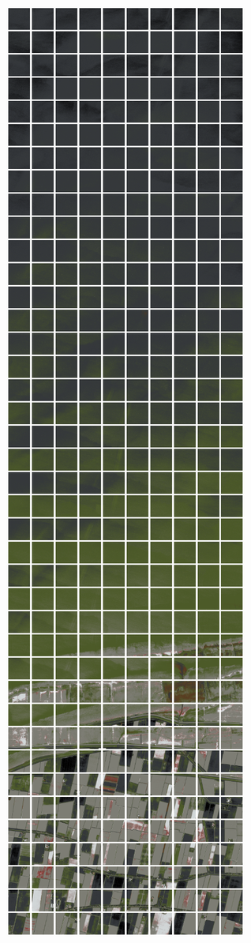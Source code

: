 <html>
<div>
<img src="https://github.com/HakkaTjakka/NL_TILE_MAP/blob/main/18/635/-1073/r.6350.-10730.png" height="44" width="44">
<img src="https://github.com/HakkaTjakka/NL_TILE_MAP/blob/main/18/635/-1073/r.6351.-10730.png" height="44" width="44">
<img src="https://github.com/HakkaTjakka/NL_TILE_MAP/blob/main/18/635/-1073/r.6352.-10730.png" height="44" width="44">
<img src="https://github.com/HakkaTjakka/NL_TILE_MAP/blob/main/18/635/-1073/r.6353.-10730.png" height="44" width="44">
<img src="https://github.com/HakkaTjakka/NL_TILE_MAP/blob/main/18/635/-1073/r.6354.-10730.png" height="44" width="44">
<img src="https://github.com/HakkaTjakka/NL_TILE_MAP/blob/main/18/635/-1073/r.6355.-10730.png" height="44" width="44">
<img src="https://github.com/HakkaTjakka/NL_TILE_MAP/blob/main/18/635/-1073/r.6356.-10730.png" height="44" width="44">
<img src="https://github.com/HakkaTjakka/NL_TILE_MAP/blob/main/18/635/-1073/r.6357.-10730.png" height="44" width="44">
<img src="https://github.com/HakkaTjakka/NL_TILE_MAP/blob/main/18/635/-1073/r.6358.-10730.png" height="44" width="44">
<img src="https://github.com/HakkaTjakka/NL_TILE_MAP/blob/main/18/635/-1073/r.6359.-10730.png" height="44" width="44">
<img src="https://github.com/HakkaTjakka/NL_TILE_MAP/blob/main/18/636/-1073/r.6360.-10730.png" height="44" width="44">
<img src="https://github.com/HakkaTjakka/NL_TILE_MAP/blob/main/18/636/-1073/r.6361.-10730.png" height="44" width="44">
<img src="https://github.com/HakkaTjakka/NL_TILE_MAP/blob/main/18/636/-1073/r.6362.-10730.png" height="44" width="44">
<img src="https://github.com/HakkaTjakka/NL_TILE_MAP/blob/main/18/636/-1073/r.6363.-10730.png" height="44" width="44">
<img src="https://github.com/HakkaTjakka/NL_TILE_MAP/blob/main/18/636/-1073/r.6364.-10730.png" height="44" width="44">
<img src="https://github.com/HakkaTjakka/NL_TILE_MAP/blob/main/18/636/-1073/r.6365.-10730.png" height="44" width="44">
<img src="https://github.com/HakkaTjakka/NL_TILE_MAP/blob/main/18/636/-1073/r.6366.-10730.png" height="44" width="44">
<img src="https://github.com/HakkaTjakka/NL_TILE_MAP/blob/main/18/636/-1073/r.6367.-10730.png" height="44" width="44">
<img src="https://github.com/HakkaTjakka/NL_TILE_MAP/blob/main/18/636/-1073/r.6368.-10730.png" height="44" width="44">
<img src="https://github.com/HakkaTjakka/NL_TILE_MAP/blob/main/18/636/-1073/r.6369.-10730.png" height="44" width="44">
<br>
<img src="https://github.com/HakkaTjakka/NL_TILE_MAP/blob/main/18/635/-1073/r.6350.-10729.png" height="44" width="44">
<img src="https://github.com/HakkaTjakka/NL_TILE_MAP/blob/main/18/635/-1073/r.6351.-10729.png" height="44" width="44">
<img src="https://github.com/HakkaTjakka/NL_TILE_MAP/blob/main/18/635/-1073/r.6352.-10729.png" height="44" width="44">
<img src="https://github.com/HakkaTjakka/NL_TILE_MAP/blob/main/18/635/-1073/r.6353.-10729.png" height="44" width="44">
<img src="https://github.com/HakkaTjakka/NL_TILE_MAP/blob/main/18/635/-1073/r.6354.-10729.png" height="44" width="44">
<img src="https://github.com/HakkaTjakka/NL_TILE_MAP/blob/main/18/635/-1073/r.6355.-10729.png" height="44" width="44">
<img src="https://github.com/HakkaTjakka/NL_TILE_MAP/blob/main/18/635/-1073/r.6356.-10729.png" height="44" width="44">
<img src="https://github.com/HakkaTjakka/NL_TILE_MAP/blob/main/18/635/-1073/r.6357.-10729.png" height="44" width="44">
<img src="https://github.com/HakkaTjakka/NL_TILE_MAP/blob/main/18/635/-1073/r.6358.-10729.png" height="44" width="44">
<img src="https://github.com/HakkaTjakka/NL_TILE_MAP/blob/main/18/635/-1073/r.6359.-10729.png" height="44" width="44">
<img src="https://github.com/HakkaTjakka/NL_TILE_MAP/blob/main/18/636/-1073/r.6360.-10729.png" height="44" width="44">
<img src="https://github.com/HakkaTjakka/NL_TILE_MAP/blob/main/18/636/-1073/r.6361.-10729.png" height="44" width="44">
<img src="https://github.com/HakkaTjakka/NL_TILE_MAP/blob/main/18/636/-1073/r.6362.-10729.png" height="44" width="44">
<img src="https://github.com/HakkaTjakka/NL_TILE_MAP/blob/main/18/636/-1073/r.6363.-10729.png" height="44" width="44">
<img src="https://github.com/HakkaTjakka/NL_TILE_MAP/blob/main/18/636/-1073/r.6364.-10729.png" height="44" width="44">
<img src="https://github.com/HakkaTjakka/NL_TILE_MAP/blob/main/18/636/-1073/r.6365.-10729.png" height="44" width="44">
<img src="https://github.com/HakkaTjakka/NL_TILE_MAP/blob/main/18/636/-1073/r.6366.-10729.png" height="44" width="44">
<img src="https://github.com/HakkaTjakka/NL_TILE_MAP/blob/main/18/636/-1073/r.6367.-10729.png" height="44" width="44">
<img src="https://github.com/HakkaTjakka/NL_TILE_MAP/blob/main/18/636/-1073/r.6368.-10729.png" height="44" width="44">
<img src="https://github.com/HakkaTjakka/NL_TILE_MAP/blob/main/18/636/-1073/r.6369.-10729.png" height="44" width="44">
<br>
<img src="https://github.com/HakkaTjakka/NL_TILE_MAP/blob/main/18/635/-1073/r.6350.-10728.png" height="44" width="44">
<img src="https://github.com/HakkaTjakka/NL_TILE_MAP/blob/main/18/635/-1073/r.6351.-10728.png" height="44" width="44">
<img src="https://github.com/HakkaTjakka/NL_TILE_MAP/blob/main/18/635/-1073/r.6352.-10728.png" height="44" width="44">
<img src="https://github.com/HakkaTjakka/NL_TILE_MAP/blob/main/18/635/-1073/r.6353.-10728.png" height="44" width="44">
<img src="https://github.com/HakkaTjakka/NL_TILE_MAP/blob/main/18/635/-1073/r.6354.-10728.png" height="44" width="44">
<img src="https://github.com/HakkaTjakka/NL_TILE_MAP/blob/main/18/635/-1073/r.6355.-10728.png" height="44" width="44">
<img src="https://github.com/HakkaTjakka/NL_TILE_MAP/blob/main/18/635/-1073/r.6356.-10728.png" height="44" width="44">
<img src="https://github.com/HakkaTjakka/NL_TILE_MAP/blob/main/18/635/-1073/r.6357.-10728.png" height="44" width="44">
<img src="https://github.com/HakkaTjakka/NL_TILE_MAP/blob/main/18/635/-1073/r.6358.-10728.png" height="44" width="44">
<img src="https://github.com/HakkaTjakka/NL_TILE_MAP/blob/main/18/635/-1073/r.6359.-10728.png" height="44" width="44">
<img src="https://github.com/HakkaTjakka/NL_TILE_MAP/blob/main/18/636/-1073/r.6360.-10728.png" height="44" width="44">
<img src="https://github.com/HakkaTjakka/NL_TILE_MAP/blob/main/18/636/-1073/r.6361.-10728.png" height="44" width="44">
<img src="https://github.com/HakkaTjakka/NL_TILE_MAP/blob/main/18/636/-1073/r.6362.-10728.png" height="44" width="44">
<img src="https://github.com/HakkaTjakka/NL_TILE_MAP/blob/main/18/636/-1073/r.6363.-10728.png" height="44" width="44">
<img src="https://github.com/HakkaTjakka/NL_TILE_MAP/blob/main/18/636/-1073/r.6364.-10728.png" height="44" width="44">
<img src="https://github.com/HakkaTjakka/NL_TILE_MAP/blob/main/18/636/-1073/r.6365.-10728.png" height="44" width="44">
<img src="https://github.com/HakkaTjakka/NL_TILE_MAP/blob/main/18/636/-1073/r.6366.-10728.png" height="44" width="44">
<img src="https://github.com/HakkaTjakka/NL_TILE_MAP/blob/main/18/636/-1073/r.6367.-10728.png" height="44" width="44">
<img src="https://github.com/HakkaTjakka/NL_TILE_MAP/blob/main/18/636/-1073/r.6368.-10728.png" height="44" width="44">
<img src="https://github.com/HakkaTjakka/NL_TILE_MAP/blob/main/18/636/-1073/r.6369.-10728.png" height="44" width="44">
<br>
<img src="https://github.com/HakkaTjakka/NL_TILE_MAP/blob/main/18/635/-1073/r.6350.-10727.png" height="44" width="44">
<img src="https://github.com/HakkaTjakka/NL_TILE_MAP/blob/main/18/635/-1073/r.6351.-10727.png" height="44" width="44">
<img src="https://github.com/HakkaTjakka/NL_TILE_MAP/blob/main/18/635/-1073/r.6352.-10727.png" height="44" width="44">
<img src="https://github.com/HakkaTjakka/NL_TILE_MAP/blob/main/18/635/-1073/r.6353.-10727.png" height="44" width="44">
<img src="https://github.com/HakkaTjakka/NL_TILE_MAP/blob/main/18/635/-1073/r.6354.-10727.png" height="44" width="44">
<img src="https://github.com/HakkaTjakka/NL_TILE_MAP/blob/main/18/635/-1073/r.6355.-10727.png" height="44" width="44">
<img src="https://github.com/HakkaTjakka/NL_TILE_MAP/blob/main/18/635/-1073/r.6356.-10727.png" height="44" width="44">
<img src="https://github.com/HakkaTjakka/NL_TILE_MAP/blob/main/18/635/-1073/r.6357.-10727.png" height="44" width="44">
<img src="https://github.com/HakkaTjakka/NL_TILE_MAP/blob/main/18/635/-1073/r.6358.-10727.png" height="44" width="44">
<img src="https://github.com/HakkaTjakka/NL_TILE_MAP/blob/main/18/635/-1073/r.6359.-10727.png" height="44" width="44">
<img src="https://github.com/HakkaTjakka/NL_TILE_MAP/blob/main/18/636/-1073/r.6360.-10727.png" height="44" width="44">
<img src="https://github.com/HakkaTjakka/NL_TILE_MAP/blob/main/18/636/-1073/r.6361.-10727.png" height="44" width="44">
<img src="https://github.com/HakkaTjakka/NL_TILE_MAP/blob/main/18/636/-1073/r.6362.-10727.png" height="44" width="44">
<img src="https://github.com/HakkaTjakka/NL_TILE_MAP/blob/main/18/636/-1073/r.6363.-10727.png" height="44" width="44">
<img src="https://github.com/HakkaTjakka/NL_TILE_MAP/blob/main/18/636/-1073/r.6364.-10727.png" height="44" width="44">
<img src="https://github.com/HakkaTjakka/NL_TILE_MAP/blob/main/18/636/-1073/r.6365.-10727.png" height="44" width="44">
<img src="https://github.com/HakkaTjakka/NL_TILE_MAP/blob/main/18/636/-1073/r.6366.-10727.png" height="44" width="44">
<img src="https://github.com/HakkaTjakka/NL_TILE_MAP/blob/main/18/636/-1073/r.6367.-10727.png" height="44" width="44">
<img src="https://github.com/HakkaTjakka/NL_TILE_MAP/blob/main/18/636/-1073/r.6368.-10727.png" height="44" width="44">
<img src="https://github.com/HakkaTjakka/NL_TILE_MAP/blob/main/18/636/-1073/r.6369.-10727.png" height="44" width="44">
<br>
<img src="https://github.com/HakkaTjakka/NL_TILE_MAP/blob/main/18/635/-1073/r.6350.-10726.png" height="44" width="44">
<img src="https://github.com/HakkaTjakka/NL_TILE_MAP/blob/main/18/635/-1073/r.6351.-10726.png" height="44" width="44">
<img src="https://github.com/HakkaTjakka/NL_TILE_MAP/blob/main/18/635/-1073/r.6352.-10726.png" height="44" width="44">
<img src="https://github.com/HakkaTjakka/NL_TILE_MAP/blob/main/18/635/-1073/r.6353.-10726.png" height="44" width="44">
<img src="https://github.com/HakkaTjakka/NL_TILE_MAP/blob/main/18/635/-1073/r.6354.-10726.png" height="44" width="44">
<img src="https://github.com/HakkaTjakka/NL_TILE_MAP/blob/main/18/635/-1073/r.6355.-10726.png" height="44" width="44">
<img src="https://github.com/HakkaTjakka/NL_TILE_MAP/blob/main/18/635/-1073/r.6356.-10726.png" height="44" width="44">
<img src="https://github.com/HakkaTjakka/NL_TILE_MAP/blob/main/18/635/-1073/r.6357.-10726.png" height="44" width="44">
<img src="https://github.com/HakkaTjakka/NL_TILE_MAP/blob/main/18/635/-1073/r.6358.-10726.png" height="44" width="44">
<img src="https://github.com/HakkaTjakka/NL_TILE_MAP/blob/main/18/635/-1073/r.6359.-10726.png" height="44" width="44">
<img src="https://github.com/HakkaTjakka/NL_TILE_MAP/blob/main/18/636/-1073/r.6360.-10726.png" height="44" width="44">
<img src="https://github.com/HakkaTjakka/NL_TILE_MAP/blob/main/18/636/-1073/r.6361.-10726.png" height="44" width="44">
<img src="https://github.com/HakkaTjakka/NL_TILE_MAP/blob/main/18/636/-1073/r.6362.-10726.png" height="44" width="44">
<img src="https://github.com/HakkaTjakka/NL_TILE_MAP/blob/main/18/636/-1073/r.6363.-10726.png" height="44" width="44">
<img src="https://github.com/HakkaTjakka/NL_TILE_MAP/blob/main/18/636/-1073/r.6364.-10726.png" height="44" width="44">
<img src="https://github.com/HakkaTjakka/NL_TILE_MAP/blob/main/18/636/-1073/r.6365.-10726.png" height="44" width="44">
<img src="https://github.com/HakkaTjakka/NL_TILE_MAP/blob/main/18/636/-1073/r.6366.-10726.png" height="44" width="44">
<img src="https://github.com/HakkaTjakka/NL_TILE_MAP/blob/main/18/636/-1073/r.6367.-10726.png" height="44" width="44">
<img src="https://github.com/HakkaTjakka/NL_TILE_MAP/blob/main/18/636/-1073/r.6368.-10726.png" height="44" width="44">
<img src="https://github.com/HakkaTjakka/NL_TILE_MAP/blob/main/18/636/-1073/r.6369.-10726.png" height="44" width="44">
<br>
<img src="https://github.com/HakkaTjakka/NL_TILE_MAP/blob/main/18/635/-1073/r.6350.-10725.png" height="44" width="44">
<img src="https://github.com/HakkaTjakka/NL_TILE_MAP/blob/main/18/635/-1073/r.6351.-10725.png" height="44" width="44">
<img src="https://github.com/HakkaTjakka/NL_TILE_MAP/blob/main/18/635/-1073/r.6352.-10725.png" height="44" width="44">
<img src="https://github.com/HakkaTjakka/NL_TILE_MAP/blob/main/18/635/-1073/r.6353.-10725.png" height="44" width="44">
<img src="https://github.com/HakkaTjakka/NL_TILE_MAP/blob/main/18/635/-1073/r.6354.-10725.png" height="44" width="44">
<img src="https://github.com/HakkaTjakka/NL_TILE_MAP/blob/main/18/635/-1073/r.6355.-10725.png" height="44" width="44">
<img src="https://github.com/HakkaTjakka/NL_TILE_MAP/blob/main/18/635/-1073/r.6356.-10725.png" height="44" width="44">
<img src="https://github.com/HakkaTjakka/NL_TILE_MAP/blob/main/18/635/-1073/r.6357.-10725.png" height="44" width="44">
<img src="https://github.com/HakkaTjakka/NL_TILE_MAP/blob/main/18/635/-1073/r.6358.-10725.png" height="44" width="44">
<img src="https://github.com/HakkaTjakka/NL_TILE_MAP/blob/main/18/635/-1073/r.6359.-10725.png" height="44" width="44">
<img src="https://github.com/HakkaTjakka/NL_TILE_MAP/blob/main/18/636/-1073/r.6360.-10725.png" height="44" width="44">
<img src="https://github.com/HakkaTjakka/NL_TILE_MAP/blob/main/18/636/-1073/r.6361.-10725.png" height="44" width="44">
<img src="https://github.com/HakkaTjakka/NL_TILE_MAP/blob/main/18/636/-1073/r.6362.-10725.png" height="44" width="44">
<img src="https://github.com/HakkaTjakka/NL_TILE_MAP/blob/main/18/636/-1073/r.6363.-10725.png" height="44" width="44">
<img src="https://github.com/HakkaTjakka/NL_TILE_MAP/blob/main/18/636/-1073/r.6364.-10725.png" height="44" width="44">
<img src="https://github.com/HakkaTjakka/NL_TILE_MAP/blob/main/18/636/-1073/r.6365.-10725.png" height="44" width="44">
<img src="https://github.com/HakkaTjakka/NL_TILE_MAP/blob/main/18/636/-1073/r.6366.-10725.png" height="44" width="44">
<img src="https://github.com/HakkaTjakka/NL_TILE_MAP/blob/main/18/636/-1073/r.6367.-10725.png" height="44" width="44">
<img src="https://github.com/HakkaTjakka/NL_TILE_MAP/blob/main/18/636/-1073/r.6368.-10725.png" height="44" width="44">
<img src="https://github.com/HakkaTjakka/NL_TILE_MAP/blob/main/18/636/-1073/r.6369.-10725.png" height="44" width="44">
<br>
<img src="https://github.com/HakkaTjakka/NL_TILE_MAP/blob/main/18/635/-1073/r.6350.-10724.png" height="44" width="44">
<img src="https://github.com/HakkaTjakka/NL_TILE_MAP/blob/main/18/635/-1073/r.6351.-10724.png" height="44" width="44">
<img src="https://github.com/HakkaTjakka/NL_TILE_MAP/blob/main/18/635/-1073/r.6352.-10724.png" height="44" width="44">
<img src="https://github.com/HakkaTjakka/NL_TILE_MAP/blob/main/18/635/-1073/r.6353.-10724.png" height="44" width="44">
<img src="https://github.com/HakkaTjakka/NL_TILE_MAP/blob/main/18/635/-1073/r.6354.-10724.png" height="44" width="44">
<img src="https://github.com/HakkaTjakka/NL_TILE_MAP/blob/main/18/635/-1073/r.6355.-10724.png" height="44" width="44">
<img src="https://github.com/HakkaTjakka/NL_TILE_MAP/blob/main/18/635/-1073/r.6356.-10724.png" height="44" width="44">
<img src="https://github.com/HakkaTjakka/NL_TILE_MAP/blob/main/18/635/-1073/r.6357.-10724.png" height="44" width="44">
<img src="https://github.com/HakkaTjakka/NL_TILE_MAP/blob/main/18/635/-1073/r.6358.-10724.png" height="44" width="44">
<img src="https://github.com/HakkaTjakka/NL_TILE_MAP/blob/main/18/635/-1073/r.6359.-10724.png" height="44" width="44">
<img src="https://github.com/HakkaTjakka/NL_TILE_MAP/blob/main/18/636/-1073/r.6360.-10724.png" height="44" width="44">
<img src="https://github.com/HakkaTjakka/NL_TILE_MAP/blob/main/18/636/-1073/r.6361.-10724.png" height="44" width="44">
<img src="https://github.com/HakkaTjakka/NL_TILE_MAP/blob/main/18/636/-1073/r.6362.-10724.png" height="44" width="44">
<img src="https://github.com/HakkaTjakka/NL_TILE_MAP/blob/main/18/636/-1073/r.6363.-10724.png" height="44" width="44">
<img src="https://github.com/HakkaTjakka/NL_TILE_MAP/blob/main/18/636/-1073/r.6364.-10724.png" height="44" width="44">
<img src="https://github.com/HakkaTjakka/NL_TILE_MAP/blob/main/18/636/-1073/r.6365.-10724.png" height="44" width="44">
<img src="https://github.com/HakkaTjakka/NL_TILE_MAP/blob/main/18/636/-1073/r.6366.-10724.png" height="44" width="44">
<img src="https://github.com/HakkaTjakka/NL_TILE_MAP/blob/main/18/636/-1073/r.6367.-10724.png" height="44" width="44">
<img src="https://github.com/HakkaTjakka/NL_TILE_MAP/blob/main/18/636/-1073/r.6368.-10724.png" height="44" width="44">
<img src="https://github.com/HakkaTjakka/NL_TILE_MAP/blob/main/18/636/-1073/r.6369.-10724.png" height="44" width="44">
<br>
<img src="https://github.com/HakkaTjakka/NL_TILE_MAP/blob/main/18/635/-1073/r.6350.-10723.png" height="44" width="44">
<img src="https://github.com/HakkaTjakka/NL_TILE_MAP/blob/main/18/635/-1073/r.6351.-10723.png" height="44" width="44">
<img src="https://github.com/HakkaTjakka/NL_TILE_MAP/blob/main/18/635/-1073/r.6352.-10723.png" height="44" width="44">
<img src="https://github.com/HakkaTjakka/NL_TILE_MAP/blob/main/18/635/-1073/r.6353.-10723.png" height="44" width="44">
<img src="https://github.com/HakkaTjakka/NL_TILE_MAP/blob/main/18/635/-1073/r.6354.-10723.png" height="44" width="44">
<img src="https://github.com/HakkaTjakka/NL_TILE_MAP/blob/main/18/635/-1073/r.6355.-10723.png" height="44" width="44">
<img src="https://github.com/HakkaTjakka/NL_TILE_MAP/blob/main/18/635/-1073/r.6356.-10723.png" height="44" width="44">
<img src="https://github.com/HakkaTjakka/NL_TILE_MAP/blob/main/18/635/-1073/r.6357.-10723.png" height="44" width="44">
<img src="https://github.com/HakkaTjakka/NL_TILE_MAP/blob/main/18/635/-1073/r.6358.-10723.png" height="44" width="44">
<img src="https://github.com/HakkaTjakka/NL_TILE_MAP/blob/main/18/635/-1073/r.6359.-10723.png" height="44" width="44">
<img src="https://github.com/HakkaTjakka/NL_TILE_MAP/blob/main/18/636/-1073/r.6360.-10723.png" height="44" width="44">
<img src="https://github.com/HakkaTjakka/NL_TILE_MAP/blob/main/18/636/-1073/r.6361.-10723.png" height="44" width="44">
<img src="https://github.com/HakkaTjakka/NL_TILE_MAP/blob/main/18/636/-1073/r.6362.-10723.png" height="44" width="44">
<img src="https://github.com/HakkaTjakka/NL_TILE_MAP/blob/main/18/636/-1073/r.6363.-10723.png" height="44" width="44">
<img src="https://github.com/HakkaTjakka/NL_TILE_MAP/blob/main/18/636/-1073/r.6364.-10723.png" height="44" width="44">
<img src="https://github.com/HakkaTjakka/NL_TILE_MAP/blob/main/18/636/-1073/r.6365.-10723.png" height="44" width="44">
<img src="https://github.com/HakkaTjakka/NL_TILE_MAP/blob/main/18/636/-1073/r.6366.-10723.png" height="44" width="44">
<img src="https://github.com/HakkaTjakka/NL_TILE_MAP/blob/main/18/636/-1073/r.6367.-10723.png" height="44" width="44">
<img src="https://github.com/HakkaTjakka/NL_TILE_MAP/blob/main/18/636/-1073/r.6368.-10723.png" height="44" width="44">
<img src="https://github.com/HakkaTjakka/NL_TILE_MAP/blob/main/18/636/-1073/r.6369.-10723.png" height="44" width="44">
<br>
<img src="https://github.com/HakkaTjakka/NL_TILE_MAP/blob/main/18/635/-1073/r.6350.-10722.png" height="44" width="44">
<img src="https://github.com/HakkaTjakka/NL_TILE_MAP/blob/main/18/635/-1073/r.6351.-10722.png" height="44" width="44">
<img src="https://github.com/HakkaTjakka/NL_TILE_MAP/blob/main/18/635/-1073/r.6352.-10722.png" height="44" width="44">
<img src="https://github.com/HakkaTjakka/NL_TILE_MAP/blob/main/18/635/-1073/r.6353.-10722.png" height="44" width="44">
<img src="https://github.com/HakkaTjakka/NL_TILE_MAP/blob/main/18/635/-1073/r.6354.-10722.png" height="44" width="44">
<img src="https://github.com/HakkaTjakka/NL_TILE_MAP/blob/main/18/635/-1073/r.6355.-10722.png" height="44" width="44">
<img src="https://github.com/HakkaTjakka/NL_TILE_MAP/blob/main/18/635/-1073/r.6356.-10722.png" height="44" width="44">
<img src="https://github.com/HakkaTjakka/NL_TILE_MAP/blob/main/18/635/-1073/r.6357.-10722.png" height="44" width="44">
<img src="https://github.com/HakkaTjakka/NL_TILE_MAP/blob/main/18/635/-1073/r.6358.-10722.png" height="44" width="44">
<img src="https://github.com/HakkaTjakka/NL_TILE_MAP/blob/main/18/635/-1073/r.6359.-10722.png" height="44" width="44">
<img src="https://github.com/HakkaTjakka/NL_TILE_MAP/blob/main/18/636/-1073/r.6360.-10722.png" height="44" width="44">
<img src="https://github.com/HakkaTjakka/NL_TILE_MAP/blob/main/18/636/-1073/r.6361.-10722.png" height="44" width="44">
<img src="https://github.com/HakkaTjakka/NL_TILE_MAP/blob/main/18/636/-1073/r.6362.-10722.png" height="44" width="44">
<img src="https://github.com/HakkaTjakka/NL_TILE_MAP/blob/main/18/636/-1073/r.6363.-10722.png" height="44" width="44">
<img src="https://github.com/HakkaTjakka/NL_TILE_MAP/blob/main/18/636/-1073/r.6364.-10722.png" height="44" width="44">
<img src="https://github.com/HakkaTjakka/NL_TILE_MAP/blob/main/18/636/-1073/r.6365.-10722.png" height="44" width="44">
<img src="https://github.com/HakkaTjakka/NL_TILE_MAP/blob/main/18/636/-1073/r.6366.-10722.png" height="44" width="44">
<img src="https://github.com/HakkaTjakka/NL_TILE_MAP/blob/main/18/636/-1073/r.6367.-10722.png" height="44" width="44">
<img src="https://github.com/HakkaTjakka/NL_TILE_MAP/blob/main/18/636/-1073/r.6368.-10722.png" height="44" width="44">
<img src="https://github.com/HakkaTjakka/NL_TILE_MAP/blob/main/18/636/-1073/r.6369.-10722.png" height="44" width="44">
<br>
<img src="https://github.com/HakkaTjakka/NL_TILE_MAP/blob/main/18/635/-1073/r.6350.-10721.png" height="44" width="44">
<img src="https://github.com/HakkaTjakka/NL_TILE_MAP/blob/main/18/635/-1073/r.6351.-10721.png" height="44" width="44">
<img src="https://github.com/HakkaTjakka/NL_TILE_MAP/blob/main/18/635/-1073/r.6352.-10721.png" height="44" width="44">
<img src="https://github.com/HakkaTjakka/NL_TILE_MAP/blob/main/18/635/-1073/r.6353.-10721.png" height="44" width="44">
<img src="https://github.com/HakkaTjakka/NL_TILE_MAP/blob/main/18/635/-1073/r.6354.-10721.png" height="44" width="44">
<img src="https://github.com/HakkaTjakka/NL_TILE_MAP/blob/main/18/635/-1073/r.6355.-10721.png" height="44" width="44">
<img src="https://github.com/HakkaTjakka/NL_TILE_MAP/blob/main/18/635/-1073/r.6356.-10721.png" height="44" width="44">
<img src="https://github.com/HakkaTjakka/NL_TILE_MAP/blob/main/18/635/-1073/r.6357.-10721.png" height="44" width="44">
<img src="https://github.com/HakkaTjakka/NL_TILE_MAP/blob/main/18/635/-1073/r.6358.-10721.png" height="44" width="44">
<img src="https://github.com/HakkaTjakka/NL_TILE_MAP/blob/main/18/635/-1073/r.6359.-10721.png" height="44" width="44">
<img src="https://github.com/HakkaTjakka/NL_TILE_MAP/blob/main/18/636/-1073/r.6360.-10721.png" height="44" width="44">
<img src="https://github.com/HakkaTjakka/NL_TILE_MAP/blob/main/18/636/-1073/r.6361.-10721.png" height="44" width="44">
<img src="https://github.com/HakkaTjakka/NL_TILE_MAP/blob/main/18/636/-1073/r.6362.-10721.png" height="44" width="44">
<img src="https://github.com/HakkaTjakka/NL_TILE_MAP/blob/main/18/636/-1073/r.6363.-10721.png" height="44" width="44">
<img src="https://github.com/HakkaTjakka/NL_TILE_MAP/blob/main/18/636/-1073/r.6364.-10721.png" height="44" width="44">
<img src="https://github.com/HakkaTjakka/NL_TILE_MAP/blob/main/18/636/-1073/r.6365.-10721.png" height="44" width="44">
<img src="https://github.com/HakkaTjakka/NL_TILE_MAP/blob/main/18/636/-1073/r.6366.-10721.png" height="44" width="44">
<img src="https://github.com/HakkaTjakka/NL_TILE_MAP/blob/main/18/636/-1073/r.6367.-10721.png" height="44" width="44">
<img src="https://github.com/HakkaTjakka/NL_TILE_MAP/blob/main/18/636/-1073/r.6368.-10721.png" height="44" width="44">
<img src="https://github.com/HakkaTjakka/NL_TILE_MAP/blob/main/18/636/-1073/r.6369.-10721.png" height="44" width="44">
<br>
<img src="https://github.com/HakkaTjakka/NL_TILE_MAP/blob/main/18/635/-1072/r.6350.-10720.png" height="44" width="44">
<img src="https://github.com/HakkaTjakka/NL_TILE_MAP/blob/main/18/635/-1072/r.6351.-10720.png" height="44" width="44">
<img src="https://github.com/HakkaTjakka/NL_TILE_MAP/blob/main/18/635/-1072/r.6352.-10720.png" height="44" width="44">
<img src="https://github.com/HakkaTjakka/NL_TILE_MAP/blob/main/18/635/-1072/r.6353.-10720.png" height="44" width="44">
<img src="https://github.com/HakkaTjakka/NL_TILE_MAP/blob/main/18/635/-1072/r.6354.-10720.png" height="44" width="44">
<img src="https://github.com/HakkaTjakka/NL_TILE_MAP/blob/main/18/635/-1072/r.6355.-10720.png" height="44" width="44">
<img src="https://github.com/HakkaTjakka/NL_TILE_MAP/blob/main/18/635/-1072/r.6356.-10720.png" height="44" width="44">
<img src="https://github.com/HakkaTjakka/NL_TILE_MAP/blob/main/18/635/-1072/r.6357.-10720.png" height="44" width="44">
<img src="https://github.com/HakkaTjakka/NL_TILE_MAP/blob/main/18/635/-1072/r.6358.-10720.png" height="44" width="44">
<img src="https://github.com/HakkaTjakka/NL_TILE_MAP/blob/main/18/635/-1072/r.6359.-10720.png" height="44" width="44">
<img src="https://github.com/HakkaTjakka/NL_TILE_MAP/blob/main/18/636/-1072/r.6360.-10720.png" height="44" width="44">
<img src="https://github.com/HakkaTjakka/NL_TILE_MAP/blob/main/18/636/-1072/r.6361.-10720.png" height="44" width="44">
<img src="https://github.com/HakkaTjakka/NL_TILE_MAP/blob/main/18/636/-1072/r.6362.-10720.png" height="44" width="44">
<img src="https://github.com/HakkaTjakka/NL_TILE_MAP/blob/main/18/636/-1072/r.6363.-10720.png" height="44" width="44">
<img src="https://github.com/HakkaTjakka/NL_TILE_MAP/blob/main/18/636/-1072/r.6364.-10720.png" height="44" width="44">
<img src="https://github.com/HakkaTjakka/NL_TILE_MAP/blob/main/18/636/-1072/r.6365.-10720.png" height="44" width="44">
<img src="https://github.com/HakkaTjakka/NL_TILE_MAP/blob/main/18/636/-1072/r.6366.-10720.png" height="44" width="44">
<img src="https://github.com/HakkaTjakka/NL_TILE_MAP/blob/main/18/636/-1072/r.6367.-10720.png" height="44" width="44">
<img src="https://github.com/HakkaTjakka/NL_TILE_MAP/blob/main/18/636/-1072/r.6368.-10720.png" height="44" width="44">
<img src="https://github.com/HakkaTjakka/NL_TILE_MAP/blob/main/18/636/-1072/r.6369.-10720.png" height="44" width="44">
<br>
<img src="https://github.com/HakkaTjakka/NL_TILE_MAP/blob/main/18/635/-1072/r.6350.-10719.png" height="44" width="44">
<img src="https://github.com/HakkaTjakka/NL_TILE_MAP/blob/main/18/635/-1072/r.6351.-10719.png" height="44" width="44">
<img src="https://github.com/HakkaTjakka/NL_TILE_MAP/blob/main/18/635/-1072/r.6352.-10719.png" height="44" width="44">
<img src="https://github.com/HakkaTjakka/NL_TILE_MAP/blob/main/18/635/-1072/r.6353.-10719.png" height="44" width="44">
<img src="https://github.com/HakkaTjakka/NL_TILE_MAP/blob/main/18/635/-1072/r.6354.-10719.png" height="44" width="44">
<img src="https://github.com/HakkaTjakka/NL_TILE_MAP/blob/main/18/635/-1072/r.6355.-10719.png" height="44" width="44">
<img src="https://github.com/HakkaTjakka/NL_TILE_MAP/blob/main/18/635/-1072/r.6356.-10719.png" height="44" width="44">
<img src="https://github.com/HakkaTjakka/NL_TILE_MAP/blob/main/18/635/-1072/r.6357.-10719.png" height="44" width="44">
<img src="https://github.com/HakkaTjakka/NL_TILE_MAP/blob/main/18/635/-1072/r.6358.-10719.png" height="44" width="44">
<img src="https://github.com/HakkaTjakka/NL_TILE_MAP/blob/main/18/635/-1072/r.6359.-10719.png" height="44" width="44">
<img src="https://github.com/HakkaTjakka/NL_TILE_MAP/blob/main/18/636/-1072/r.6360.-10719.png" height="44" width="44">
<img src="https://github.com/HakkaTjakka/NL_TILE_MAP/blob/main/18/636/-1072/r.6361.-10719.png" height="44" width="44">
<img src="https://github.com/HakkaTjakka/NL_TILE_MAP/blob/main/18/636/-1072/r.6362.-10719.png" height="44" width="44">
<img src="https://github.com/HakkaTjakka/NL_TILE_MAP/blob/main/18/636/-1072/r.6363.-10719.png" height="44" width="44">
<img src="https://github.com/HakkaTjakka/NL_TILE_MAP/blob/main/18/636/-1072/r.6364.-10719.png" height="44" width="44">
<img src="https://github.com/HakkaTjakka/NL_TILE_MAP/blob/main/18/636/-1072/r.6365.-10719.png" height="44" width="44">
<img src="https://github.com/HakkaTjakka/NL_TILE_MAP/blob/main/18/636/-1072/r.6366.-10719.png" height="44" width="44">
<img src="https://github.com/HakkaTjakka/NL_TILE_MAP/blob/main/18/636/-1072/r.6367.-10719.png" height="44" width="44">
<img src="https://github.com/HakkaTjakka/NL_TILE_MAP/blob/main/18/636/-1072/r.6368.-10719.png" height="44" width="44">
<img src="https://github.com/HakkaTjakka/NL_TILE_MAP/blob/main/18/636/-1072/r.6369.-10719.png" height="44" width="44">
<br>
<img src="https://github.com/HakkaTjakka/NL_TILE_MAP/blob/main/18/635/-1072/r.6350.-10718.png" height="44" width="44">
<img src="https://github.com/HakkaTjakka/NL_TILE_MAP/blob/main/18/635/-1072/r.6351.-10718.png" height="44" width="44">
<img src="https://github.com/HakkaTjakka/NL_TILE_MAP/blob/main/18/635/-1072/r.6352.-10718.png" height="44" width="44">
<img src="https://github.com/HakkaTjakka/NL_TILE_MAP/blob/main/18/635/-1072/r.6353.-10718.png" height="44" width="44">
<img src="https://github.com/HakkaTjakka/NL_TILE_MAP/blob/main/18/635/-1072/r.6354.-10718.png" height="44" width="44">
<img src="https://github.com/HakkaTjakka/NL_TILE_MAP/blob/main/18/635/-1072/r.6355.-10718.png" height="44" width="44">
<img src="https://github.com/HakkaTjakka/NL_TILE_MAP/blob/main/18/635/-1072/r.6356.-10718.png" height="44" width="44">
<img src="https://github.com/HakkaTjakka/NL_TILE_MAP/blob/main/18/635/-1072/r.6357.-10718.png" height="44" width="44">
<img src="https://github.com/HakkaTjakka/NL_TILE_MAP/blob/main/18/635/-1072/r.6358.-10718.png" height="44" width="44">
<img src="https://github.com/HakkaTjakka/NL_TILE_MAP/blob/main/18/635/-1072/r.6359.-10718.png" height="44" width="44">
<img src="https://github.com/HakkaTjakka/NL_TILE_MAP/blob/main/18/636/-1072/r.6360.-10718.png" height="44" width="44">
<img src="https://github.com/HakkaTjakka/NL_TILE_MAP/blob/main/18/636/-1072/r.6361.-10718.png" height="44" width="44">
<img src="https://github.com/HakkaTjakka/NL_TILE_MAP/blob/main/18/636/-1072/r.6362.-10718.png" height="44" width="44">
<img src="https://github.com/HakkaTjakka/NL_TILE_MAP/blob/main/18/636/-1072/r.6363.-10718.png" height="44" width="44">
<img src="https://github.com/HakkaTjakka/NL_TILE_MAP/blob/main/18/636/-1072/r.6364.-10718.png" height="44" width="44">
<img src="https://github.com/HakkaTjakka/NL_TILE_MAP/blob/main/18/636/-1072/r.6365.-10718.png" height="44" width="44">
<img src="https://github.com/HakkaTjakka/NL_TILE_MAP/blob/main/18/636/-1072/r.6366.-10718.png" height="44" width="44">
<img src="https://github.com/HakkaTjakka/NL_TILE_MAP/blob/main/18/636/-1072/r.6367.-10718.png" height="44" width="44">
<img src="https://github.com/HakkaTjakka/NL_TILE_MAP/blob/main/18/636/-1072/r.6368.-10718.png" height="44" width="44">
<img src="https://github.com/HakkaTjakka/NL_TILE_MAP/blob/main/18/636/-1072/r.6369.-10718.png" height="44" width="44">
<br>
<img src="https://github.com/HakkaTjakka/NL_TILE_MAP/blob/main/18/635/-1072/r.6350.-10717.png" height="44" width="44">
<img src="https://github.com/HakkaTjakka/NL_TILE_MAP/blob/main/18/635/-1072/r.6351.-10717.png" height="44" width="44">
<img src="https://github.com/HakkaTjakka/NL_TILE_MAP/blob/main/18/635/-1072/r.6352.-10717.png" height="44" width="44">
<img src="https://github.com/HakkaTjakka/NL_TILE_MAP/blob/main/18/635/-1072/r.6353.-10717.png" height="44" width="44">
<img src="https://github.com/HakkaTjakka/NL_TILE_MAP/blob/main/18/635/-1072/r.6354.-10717.png" height="44" width="44">
<img src="https://github.com/HakkaTjakka/NL_TILE_MAP/blob/main/18/635/-1072/r.6355.-10717.png" height="44" width="44">
<img src="https://github.com/HakkaTjakka/NL_TILE_MAP/blob/main/18/635/-1072/r.6356.-10717.png" height="44" width="44">
<img src="https://github.com/HakkaTjakka/NL_TILE_MAP/blob/main/18/635/-1072/r.6357.-10717.png" height="44" width="44">
<img src="https://github.com/HakkaTjakka/NL_TILE_MAP/blob/main/18/635/-1072/r.6358.-10717.png" height="44" width="44">
<img src="https://github.com/HakkaTjakka/NL_TILE_MAP/blob/main/18/635/-1072/r.6359.-10717.png" height="44" width="44">
<img src="https://github.com/HakkaTjakka/NL_TILE_MAP/blob/main/18/636/-1072/r.6360.-10717.png" height="44" width="44">
<img src="https://github.com/HakkaTjakka/NL_TILE_MAP/blob/main/18/636/-1072/r.6361.-10717.png" height="44" width="44">
<img src="https://github.com/HakkaTjakka/NL_TILE_MAP/blob/main/18/636/-1072/r.6362.-10717.png" height="44" width="44">
<img src="https://github.com/HakkaTjakka/NL_TILE_MAP/blob/main/18/636/-1072/r.6363.-10717.png" height="44" width="44">
<img src="https://github.com/HakkaTjakka/NL_TILE_MAP/blob/main/18/636/-1072/r.6364.-10717.png" height="44" width="44">
<img src="https://github.com/HakkaTjakka/NL_TILE_MAP/blob/main/18/636/-1072/r.6365.-10717.png" height="44" width="44">
<img src="https://github.com/HakkaTjakka/NL_TILE_MAP/blob/main/18/636/-1072/r.6366.-10717.png" height="44" width="44">
<img src="https://github.com/HakkaTjakka/NL_TILE_MAP/blob/main/18/636/-1072/r.6367.-10717.png" height="44" width="44">
<img src="https://github.com/HakkaTjakka/NL_TILE_MAP/blob/main/18/636/-1072/r.6368.-10717.png" height="44" width="44">
<img src="https://github.com/HakkaTjakka/NL_TILE_MAP/blob/main/18/636/-1072/r.6369.-10717.png" height="44" width="44">
<br>
<img src="https://github.com/HakkaTjakka/NL_TILE_MAP/blob/main/18/635/-1072/r.6350.-10716.png" height="44" width="44">
<img src="https://github.com/HakkaTjakka/NL_TILE_MAP/blob/main/18/635/-1072/r.6351.-10716.png" height="44" width="44">
<img src="https://github.com/HakkaTjakka/NL_TILE_MAP/blob/main/18/635/-1072/r.6352.-10716.png" height="44" width="44">
<img src="https://github.com/HakkaTjakka/NL_TILE_MAP/blob/main/18/635/-1072/r.6353.-10716.png" height="44" width="44">
<img src="https://github.com/HakkaTjakka/NL_TILE_MAP/blob/main/18/635/-1072/r.6354.-10716.png" height="44" width="44">
<img src="https://github.com/HakkaTjakka/NL_TILE_MAP/blob/main/18/635/-1072/r.6355.-10716.png" height="44" width="44">
<img src="https://github.com/HakkaTjakka/NL_TILE_MAP/blob/main/18/635/-1072/r.6356.-10716.png" height="44" width="44">
<img src="https://github.com/HakkaTjakka/NL_TILE_MAP/blob/main/18/635/-1072/r.6357.-10716.png" height="44" width="44">
<img src="https://github.com/HakkaTjakka/NL_TILE_MAP/blob/main/18/635/-1072/r.6358.-10716.png" height="44" width="44">
<img src="https://github.com/HakkaTjakka/NL_TILE_MAP/blob/main/18/635/-1072/r.6359.-10716.png" height="44" width="44">
<img src="https://github.com/HakkaTjakka/NL_TILE_MAP/blob/main/18/636/-1072/r.6360.-10716.png" height="44" width="44">
<img src="https://github.com/HakkaTjakka/NL_TILE_MAP/blob/main/18/636/-1072/r.6361.-10716.png" height="44" width="44">
<img src="https://github.com/HakkaTjakka/NL_TILE_MAP/blob/main/18/636/-1072/r.6362.-10716.png" height="44" width="44">
<img src="https://github.com/HakkaTjakka/NL_TILE_MAP/blob/main/18/636/-1072/r.6363.-10716.png" height="44" width="44">
<img src="https://github.com/HakkaTjakka/NL_TILE_MAP/blob/main/18/636/-1072/r.6364.-10716.png" height="44" width="44">
<img src="https://github.com/HakkaTjakka/NL_TILE_MAP/blob/main/18/636/-1072/r.6365.-10716.png" height="44" width="44">
<img src="https://github.com/HakkaTjakka/NL_TILE_MAP/blob/main/18/636/-1072/r.6366.-10716.png" height="44" width="44">
<img src="https://github.com/HakkaTjakka/NL_TILE_MAP/blob/main/18/636/-1072/r.6367.-10716.png" height="44" width="44">
<img src="https://github.com/HakkaTjakka/NL_TILE_MAP/blob/main/18/636/-1072/r.6368.-10716.png" height="44" width="44">
<img src="https://github.com/HakkaTjakka/NL_TILE_MAP/blob/main/18/636/-1072/r.6369.-10716.png" height="44" width="44">
<br>
<img src="https://github.com/HakkaTjakka/NL_TILE_MAP/blob/main/18/635/-1072/r.6350.-10715.png" height="44" width="44">
<img src="https://github.com/HakkaTjakka/NL_TILE_MAP/blob/main/18/635/-1072/r.6351.-10715.png" height="44" width="44">
<img src="https://github.com/HakkaTjakka/NL_TILE_MAP/blob/main/18/635/-1072/r.6352.-10715.png" height="44" width="44">
<img src="https://github.com/HakkaTjakka/NL_TILE_MAP/blob/main/18/635/-1072/r.6353.-10715.png" height="44" width="44">
<img src="https://github.com/HakkaTjakka/NL_TILE_MAP/blob/main/18/635/-1072/r.6354.-10715.png" height="44" width="44">
<img src="https://github.com/HakkaTjakka/NL_TILE_MAP/blob/main/18/635/-1072/r.6355.-10715.png" height="44" width="44">
<img src="https://github.com/HakkaTjakka/NL_TILE_MAP/blob/main/18/635/-1072/r.6356.-10715.png" height="44" width="44">
<img src="https://github.com/HakkaTjakka/NL_TILE_MAP/blob/main/18/635/-1072/r.6357.-10715.png" height="44" width="44">
<img src="https://github.com/HakkaTjakka/NL_TILE_MAP/blob/main/18/635/-1072/r.6358.-10715.png" height="44" width="44">
<img src="https://github.com/HakkaTjakka/NL_TILE_MAP/blob/main/18/635/-1072/r.6359.-10715.png" height="44" width="44">
<img src="https://github.com/HakkaTjakka/NL_TILE_MAP/blob/main/18/636/-1072/r.6360.-10715.png" height="44" width="44">
<img src="https://github.com/HakkaTjakka/NL_TILE_MAP/blob/main/18/636/-1072/r.6361.-10715.png" height="44" width="44">
<img src="https://github.com/HakkaTjakka/NL_TILE_MAP/blob/main/18/636/-1072/r.6362.-10715.png" height="44" width="44">
<img src="https://github.com/HakkaTjakka/NL_TILE_MAP/blob/main/18/636/-1072/r.6363.-10715.png" height="44" width="44">
<img src="https://github.com/HakkaTjakka/NL_TILE_MAP/blob/main/18/636/-1072/r.6364.-10715.png" height="44" width="44">
<img src="https://github.com/HakkaTjakka/NL_TILE_MAP/blob/main/18/636/-1072/r.6365.-10715.png" height="44" width="44">
<img src="https://github.com/HakkaTjakka/NL_TILE_MAP/blob/main/18/636/-1072/r.6366.-10715.png" height="44" width="44">
<img src="https://github.com/HakkaTjakka/NL_TILE_MAP/blob/main/18/636/-1072/r.6367.-10715.png" height="44" width="44">
<img src="https://github.com/HakkaTjakka/NL_TILE_MAP/blob/main/18/636/-1072/r.6368.-10715.png" height="44" width="44">
<img src="https://github.com/HakkaTjakka/NL_TILE_MAP/blob/main/18/636/-1072/r.6369.-10715.png" height="44" width="44">
<br>
<img src="https://github.com/HakkaTjakka/NL_TILE_MAP/blob/main/18/635/-1072/r.6350.-10714.png" height="44" width="44">
<img src="https://github.com/HakkaTjakka/NL_TILE_MAP/blob/main/18/635/-1072/r.6351.-10714.png" height="44" width="44">
<img src="https://github.com/HakkaTjakka/NL_TILE_MAP/blob/main/18/635/-1072/r.6352.-10714.png" height="44" width="44">
<img src="https://github.com/HakkaTjakka/NL_TILE_MAP/blob/main/18/635/-1072/r.6353.-10714.png" height="44" width="44">
<img src="https://github.com/HakkaTjakka/NL_TILE_MAP/blob/main/18/635/-1072/r.6354.-10714.png" height="44" width="44">
<img src="https://github.com/HakkaTjakka/NL_TILE_MAP/blob/main/18/635/-1072/r.6355.-10714.png" height="44" width="44">
<img src="https://github.com/HakkaTjakka/NL_TILE_MAP/blob/main/18/635/-1072/r.6356.-10714.png" height="44" width="44">
<img src="https://github.com/HakkaTjakka/NL_TILE_MAP/blob/main/18/635/-1072/r.6357.-10714.png" height="44" width="44">
<img src="https://github.com/HakkaTjakka/NL_TILE_MAP/blob/main/18/635/-1072/r.6358.-10714.png" height="44" width="44">
<img src="https://github.com/HakkaTjakka/NL_TILE_MAP/blob/main/18/635/-1072/r.6359.-10714.png" height="44" width="44">
<img src="https://github.com/HakkaTjakka/NL_TILE_MAP/blob/main/18/636/-1072/r.6360.-10714.png" height="44" width="44">
<img src="https://github.com/HakkaTjakka/NL_TILE_MAP/blob/main/18/636/-1072/r.6361.-10714.png" height="44" width="44">
<img src="https://github.com/HakkaTjakka/NL_TILE_MAP/blob/main/18/636/-1072/r.6362.-10714.png" height="44" width="44">
<img src="https://github.com/HakkaTjakka/NL_TILE_MAP/blob/main/18/636/-1072/r.6363.-10714.png" height="44" width="44">
<img src="https://github.com/HakkaTjakka/NL_TILE_MAP/blob/main/18/636/-1072/r.6364.-10714.png" height="44" width="44">
<img src="https://github.com/HakkaTjakka/NL_TILE_MAP/blob/main/18/636/-1072/r.6365.-10714.png" height="44" width="44">
<img src="https://github.com/HakkaTjakka/NL_TILE_MAP/blob/main/18/636/-1072/r.6366.-10714.png" height="44" width="44">
<img src="https://github.com/HakkaTjakka/NL_TILE_MAP/blob/main/18/636/-1072/r.6367.-10714.png" height="44" width="44">
<img src="https://github.com/HakkaTjakka/NL_TILE_MAP/blob/main/18/636/-1072/r.6368.-10714.png" height="44" width="44">
<img src="https://github.com/HakkaTjakka/NL_TILE_MAP/blob/main/18/636/-1072/r.6369.-10714.png" height="44" width="44">
<br>
<img src="https://github.com/HakkaTjakka/NL_TILE_MAP/blob/main/18/635/-1072/r.6350.-10713.png" height="44" width="44">
<img src="https://github.com/HakkaTjakka/NL_TILE_MAP/blob/main/18/635/-1072/r.6351.-10713.png" height="44" width="44">
<img src="https://github.com/HakkaTjakka/NL_TILE_MAP/blob/main/18/635/-1072/r.6352.-10713.png" height="44" width="44">
<img src="https://github.com/HakkaTjakka/NL_TILE_MAP/blob/main/18/635/-1072/r.6353.-10713.png" height="44" width="44">
<img src="https://github.com/HakkaTjakka/NL_TILE_MAP/blob/main/18/635/-1072/r.6354.-10713.png" height="44" width="44">
<img src="https://github.com/HakkaTjakka/NL_TILE_MAP/blob/main/18/635/-1072/r.6355.-10713.png" height="44" width="44">
<img src="https://github.com/HakkaTjakka/NL_TILE_MAP/blob/main/18/635/-1072/r.6356.-10713.png" height="44" width="44">
<img src="https://github.com/HakkaTjakka/NL_TILE_MAP/blob/main/18/635/-1072/r.6357.-10713.png" height="44" width="44">
<img src="https://github.com/HakkaTjakka/NL_TILE_MAP/blob/main/18/635/-1072/r.6358.-10713.png" height="44" width="44">
<img src="https://github.com/HakkaTjakka/NL_TILE_MAP/blob/main/18/635/-1072/r.6359.-10713.png" height="44" width="44">
<img src="https://github.com/HakkaTjakka/NL_TILE_MAP/blob/main/18/636/-1072/r.6360.-10713.png" height="44" width="44">
<img src="https://github.com/HakkaTjakka/NL_TILE_MAP/blob/main/18/636/-1072/r.6361.-10713.png" height="44" width="44">
<img src="https://github.com/HakkaTjakka/NL_TILE_MAP/blob/main/18/636/-1072/r.6362.-10713.png" height="44" width="44">
<img src="https://github.com/HakkaTjakka/NL_TILE_MAP/blob/main/18/636/-1072/r.6363.-10713.png" height="44" width="44">
<img src="https://github.com/HakkaTjakka/NL_TILE_MAP/blob/main/18/636/-1072/r.6364.-10713.png" height="44" width="44">
<img src="https://github.com/HakkaTjakka/NL_TILE_MAP/blob/main/18/636/-1072/r.6365.-10713.png" height="44" width="44">
<img src="https://github.com/HakkaTjakka/NL_TILE_MAP/blob/main/18/636/-1072/r.6366.-10713.png" height="44" width="44">
<img src="https://github.com/HakkaTjakka/NL_TILE_MAP/blob/main/18/636/-1072/r.6367.-10713.png" height="44" width="44">
<img src="https://github.com/HakkaTjakka/NL_TILE_MAP/blob/main/18/636/-1072/r.6368.-10713.png" height="44" width="44">
<img src="https://github.com/HakkaTjakka/NL_TILE_MAP/blob/main/18/636/-1072/r.6369.-10713.png" height="44" width="44">
<br>
<img src="https://github.com/HakkaTjakka/NL_TILE_MAP/blob/main/18/635/-1072/r.6350.-10712.png" height="44" width="44">
<img src="https://github.com/HakkaTjakka/NL_TILE_MAP/blob/main/18/635/-1072/r.6351.-10712.png" height="44" width="44">
<img src="https://github.com/HakkaTjakka/NL_TILE_MAP/blob/main/18/635/-1072/r.6352.-10712.png" height="44" width="44">
<img src="https://github.com/HakkaTjakka/NL_TILE_MAP/blob/main/18/635/-1072/r.6353.-10712.png" height="44" width="44">
<img src="https://github.com/HakkaTjakka/NL_TILE_MAP/blob/main/18/635/-1072/r.6354.-10712.png" height="44" width="44">
<img src="https://github.com/HakkaTjakka/NL_TILE_MAP/blob/main/18/635/-1072/r.6355.-10712.png" height="44" width="44">
<img src="https://github.com/HakkaTjakka/NL_TILE_MAP/blob/main/18/635/-1072/r.6356.-10712.png" height="44" width="44">
<img src="https://github.com/HakkaTjakka/NL_TILE_MAP/blob/main/18/635/-1072/r.6357.-10712.png" height="44" width="44">
<img src="https://github.com/HakkaTjakka/NL_TILE_MAP/blob/main/18/635/-1072/r.6358.-10712.png" height="44" width="44">
<img src="https://github.com/HakkaTjakka/NL_TILE_MAP/blob/main/18/635/-1072/r.6359.-10712.png" height="44" width="44">
<img src="https://github.com/HakkaTjakka/NL_TILE_MAP/blob/main/18/636/-1072/r.6360.-10712.png" height="44" width="44">
<img src="https://github.com/HakkaTjakka/NL_TILE_MAP/blob/main/18/636/-1072/r.6361.-10712.png" height="44" width="44">
<img src="https://github.com/HakkaTjakka/NL_TILE_MAP/blob/main/18/636/-1072/r.6362.-10712.png" height="44" width="44">
<img src="https://github.com/HakkaTjakka/NL_TILE_MAP/blob/main/18/636/-1072/r.6363.-10712.png" height="44" width="44">
<img src="https://github.com/HakkaTjakka/NL_TILE_MAP/blob/main/18/636/-1072/r.6364.-10712.png" height="44" width="44">
<img src="https://github.com/HakkaTjakka/NL_TILE_MAP/blob/main/18/636/-1072/r.6365.-10712.png" height="44" width="44">
<img src="https://github.com/HakkaTjakka/NL_TILE_MAP/blob/main/18/636/-1072/r.6366.-10712.png" height="44" width="44">
<img src="https://github.com/HakkaTjakka/NL_TILE_MAP/blob/main/18/636/-1072/r.6367.-10712.png" height="44" width="44">
<img src="https://github.com/HakkaTjakka/NL_TILE_MAP/blob/main/18/636/-1072/r.6368.-10712.png" height="44" width="44">
<img src="https://github.com/HakkaTjakka/NL_TILE_MAP/blob/main/18/636/-1072/r.6369.-10712.png" height="44" width="44">
<br>
<img src="https://github.com/HakkaTjakka/NL_TILE_MAP/blob/main/18/635/-1072/r.6350.-10711.png" height="44" width="44">
<img src="https://github.com/HakkaTjakka/NL_TILE_MAP/blob/main/18/635/-1072/r.6351.-10711.png" height="44" width="44">
<img src="https://github.com/HakkaTjakka/NL_TILE_MAP/blob/main/18/635/-1072/r.6352.-10711.png" height="44" width="44">
<img src="https://github.com/HakkaTjakka/NL_TILE_MAP/blob/main/18/635/-1072/r.6353.-10711.png" height="44" width="44">
<img src="https://github.com/HakkaTjakka/NL_TILE_MAP/blob/main/18/635/-1072/r.6354.-10711.png" height="44" width="44">
<img src="https://github.com/HakkaTjakka/NL_TILE_MAP/blob/main/18/635/-1072/r.6355.-10711.png" height="44" width="44">
<img src="https://github.com/HakkaTjakka/NL_TILE_MAP/blob/main/18/635/-1072/r.6356.-10711.png" height="44" width="44">
<img src="https://github.com/HakkaTjakka/NL_TILE_MAP/blob/main/18/635/-1072/r.6357.-10711.png" height="44" width="44">
<img src="https://github.com/HakkaTjakka/NL_TILE_MAP/blob/main/18/635/-1072/r.6358.-10711.png" height="44" width="44">
<img src="https://github.com/HakkaTjakka/NL_TILE_MAP/blob/main/18/635/-1072/r.6359.-10711.png" height="44" width="44">
<img src="https://github.com/HakkaTjakka/NL_TILE_MAP/blob/main/18/636/-1072/r.6360.-10711.png" height="44" width="44">
<img src="https://github.com/HakkaTjakka/NL_TILE_MAP/blob/main/18/636/-1072/r.6361.-10711.png" height="44" width="44">
<img src="https://github.com/HakkaTjakka/NL_TILE_MAP/blob/main/18/636/-1072/r.6362.-10711.png" height="44" width="44">
<img src="https://github.com/HakkaTjakka/NL_TILE_MAP/blob/main/18/636/-1072/r.6363.-10711.png" height="44" width="44">
<img src="https://github.com/HakkaTjakka/NL_TILE_MAP/blob/main/18/636/-1072/r.6364.-10711.png" height="44" width="44">
<img src="https://github.com/HakkaTjakka/NL_TILE_MAP/blob/main/18/636/-1072/r.6365.-10711.png" height="44" width="44">
<img src="https://github.com/HakkaTjakka/NL_TILE_MAP/blob/main/18/636/-1072/r.6366.-10711.png" height="44" width="44">
<img src="https://github.com/HakkaTjakka/NL_TILE_MAP/blob/main/18/636/-1072/r.6367.-10711.png" height="44" width="44">
<img src="https://github.com/HakkaTjakka/NL_TILE_MAP/blob/main/18/636/-1072/r.6368.-10711.png" height="44" width="44">
<img src="https://github.com/HakkaTjakka/NL_TILE_MAP/blob/main/18/636/-1072/r.6369.-10711.png" height="44" width="44">
<br>
</div>
</html>
